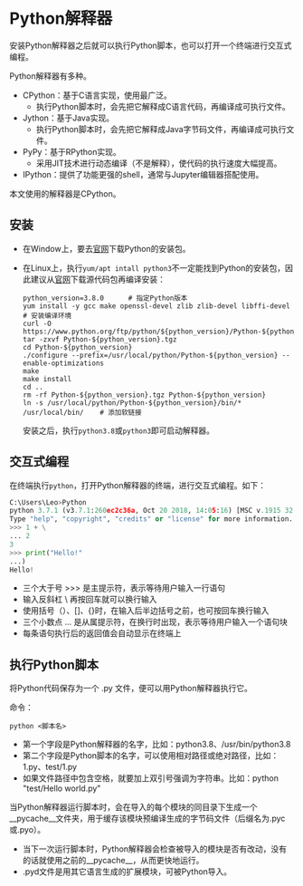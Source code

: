 # Python解释器

安装Python解释器之后就可以执行Python脚本，也可以打开一个终端进行交互式编程。

Python解释器有多种。

- CPython：基于C语言实现，使用最广泛。
  - 执行Python脚本时，会先把它解释成C语言代码，再编译成可执行文件。
- Jython：基于Java实现。
  - 执行Python脚本时，会先把它解释成Java字节码文件，再编译成可执行文件。
- PyPy：基于RPython实现。
  - 采用JIT技术进行动态编译（不是解释），使代码的执行速度大幅提高。
- IPython：提供了功能更强的shell，通常与Jupyter编辑器搭配使用。

本文使用的解释器是CPython。

## 安装

- 在Window上，要去[官网](https://www.python.org/downloads/windows/)下载Python的安装包。
- 在Linux上，执行`yum/apt intall python3`不一定能找到Python的安装包，因此建议从[官网](https://www.python.org/downloads/source/)下载源代码包再编译安装：

  ```shell
  python_version=3.8.0      # 指定Python版本
  yum install -y gcc make openssl-devel zlib zlib-devel libffi-devel   # 安装编译环境
  curl -O https://www.python.org/ftp/python/${python_version}/Python-${python_version}.tgz
  tar -zxvf Python-${python_version}.tgz
  cd Python-${python_version}
  ./configure --prefix=/usr/local/python/Python-${python_version} --enable-optimizations
  make
  make install
  cd ..
  rm -rf Python-${python_version}.tgz Python-${python_version}
  ln -s /usr/local/python/Python-${python_version}/bin/* /usr/local/bin/    # 添加软链接
  ```

  安装之后，执行`python3.8`或`python3`即可启动解释器。

## 交互式编程

在终端执行`python`，打开Python解释器的终端，进行交互式编程。如下：

```python
C:\Users\Leo>Python
python 3.7.1 (v3.7.1:260ec2c36a, Oct 20 2018, 14:05:16) [MSC v.1915 32 bit (Intel)] on win32
Type "help", "copyright", "credits" or "license" for more information.
>>> 1 + \
... 2
3
>>> print("Hello!"
...)
Hello!
```

- 三个大于号 >>> 是主提示符，表示等待用户输入一行语句
- 输入反斜杠 \ 再按回车就可以换行输入
- 使用括号（）、[]、{}时，在输入后半边括号之前，也可按回车换行输入
- 三个小数点 ... 是从属提示符，在换行时出现，表示等待用户输入一个语句块
- 每条语句执行后的返回值会自动显示在终端上

## 执行Python脚本

将Python代码保存为一个 .py 文件，便可以用Python解释器执行它。

命令：

    python <脚本名>

- 第一个字段是Python解释器的名字，比如：python3.8、/usr/bin/python3.8
- 第二个字段是Python脚本的名字，可以使用相对路径或绝对路径，比如：1.py、test/1.py
- 如果文件路径中包含空格，就要加上双引号强调为字符串。比如：python "test/Hello world.py"

当Python解释器运行脚本时，会在导入的每个模块的同目录下生成一个__pycache__文件夹，用于缓存该模块预编译生成的字节码文件（后缀名为.pyc或.pyo）。

- 当下一次运行脚本时，Python解释器会检查被导入的模块是否有改动，没有的话就使用之前的__pycache__，从而更快地运行。
- .pyd文件是用其它语言生成的扩展模块，可被Python导入。
